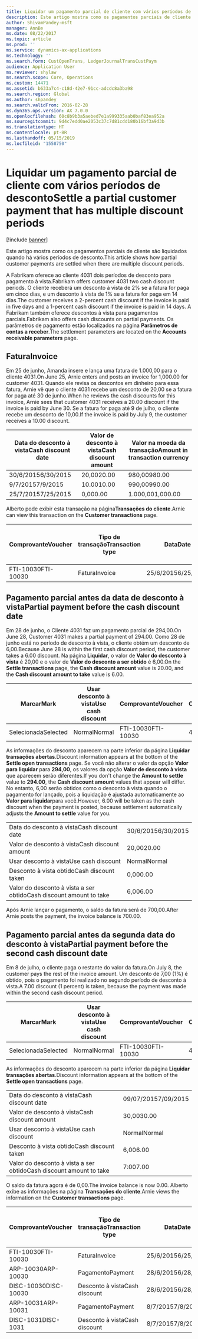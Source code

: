```yaml
---
title: Liquidar um pagamento parcial de cliente com vários períodos de desconto
description: Este artigo mostra como os pagamentos parciais de cliente são liquidados quando há vários períodos de desconto.
author: ShivamPandey-msft
manager: AnnBe
ms.date: 08/22/2017
ms.topic: article
ms.prod: ''
ms.service: dynamics-ax-applications
ms.technology: ''
ms.search.form: CustOpenTrans, LedgerJournalTransCustPaym
audience: Application User
ms.reviewer: shylaw
ms.search.scope: Core, Operations
ms.custom: 14471
ms.assetid: b633a7c4-c18d-42e7-91cc-adcdc8a3ba98
ms.search.region: Global
ms.author: shpandey
ms.search.validFrom: 2016-02-28
ms.dyn365.ops.version: AX 7.0.0
ms.openlocfilehash: 60c8b9b3a5aebed7e1a999335aab0baf83ea952a
ms.sourcegitcommit: 9d4c7edd0ae2053c37c7d81cdd180b16bf3a9d3b
ms.translationtype: HT
ms.contentlocale: pt-BR
ms.lasthandoff: 05/15/2019
ms.locfileid: "1558750"
---
```

# <a name="settle-a-partial-customer-payment-that-has-multiple-discount-periods"></a><span data-ttu-id="4aa76-103">Liquidar um pagamento parcial de cliente com vários períodos de desconto</span><span class="sxs-lookup"><span data-stu-id="4aa76-103">Settle a partial customer payment that has multiple discount periods</span></span>

[!include [banner](../includes/banner.md)]

<span data-ttu-id="4aa76-104">Este artigo mostra como os pagamentos parciais de cliente são liquidados quando há vários períodos de desconto.</span><span class="sxs-lookup"><span data-stu-id="4aa76-104">This article shows how partial customer payments are settled when there are multiple discount periods.</span></span>

<span data-ttu-id="4aa76-105">A Fabrikam oferece ao cliente 4031 dois períodos de desconto para pagamento à vista.</span><span class="sxs-lookup"><span data-stu-id="4aa76-105">Fabrikam offers customer 4031 two cash discount periods.</span></span> <span data-ttu-id="4aa76-106">O cliente receberá um desconto à vista de 2% se a fatura for paga em cinco dias, e um desconto à vista de 1% se a fatura for paga em 14 dias.</span><span class="sxs-lookup"><span data-stu-id="4aa76-106">The customer receives a 2-percent cash discount if the invoice is paid in five days and a 1-percent cash discount if the invoice is paid in 14 days.</span></span> <span data-ttu-id="4aa76-107">A Fabrikam também oferece descontos à vista para pagamentos parciais.</span><span class="sxs-lookup"><span data-stu-id="4aa76-107">Fabrikam also offers cash discounts on partial payments.</span></span> <span data-ttu-id="4aa76-108">Os parâmetros de pagamento estão localizados na página **Parâmetros de contas a receber**.</span><span class="sxs-lookup"><span data-stu-id="4aa76-108">The settlement parameters are located on the **Accounts receivable parameters** page.</span></span>

## <a name="invoice"></a><span data-ttu-id="4aa76-109">Fatura</span><span class="sxs-lookup"><span data-stu-id="4aa76-109">Invoice</span></span>
<span data-ttu-id="4aa76-110">Em 25 de junho, Amanda insere e lança uma fatura de 1.000,00 para o cliente 4031.</span><span class="sxs-lookup"><span data-stu-id="4aa76-110">On June 25, Arnie enters and posts an invoice for 1,000.00 for customer 4031.</span></span> <span data-ttu-id="4aa76-111">Quando ele revisa os descontos em dinheiro para essa fatura, Arnie vê que o cliente 4031 recebe um desconto de 20,00 se a fatura for paga até 30 de junho.</span><span class="sxs-lookup"><span data-stu-id="4aa76-111">When he reviews the cash discounts for this invoice, Arnie sees that customer 4031 receives a 20.00 discount if the invoice is paid by June 30.</span></span> <span data-ttu-id="4aa76-112">Se a fatura for paga até 9 de julho, o cliente recebe um desconto de 10,00.</span><span class="sxs-lookup"><span data-stu-id="4aa76-112">If the invoice is paid by July 9, the customer receives a 10.00 discount.</span></span>

| <span data-ttu-id="4aa76-113">Data do desconto à vista</span><span class="sxs-lookup"><span data-stu-id="4aa76-113">Cash discount date</span></span> | <span data-ttu-id="4aa76-114">Valor de desconto à vista</span><span class="sxs-lookup"><span data-stu-id="4aa76-114">Cash discount amount</span></span> | <span data-ttu-id="4aa76-115">Valor na moeda da transação</span><span class="sxs-lookup"><span data-stu-id="4aa76-115">Amount in transaction currency</span></span> |
|--------------------|----------------------|--------------------------------|
| <span data-ttu-id="4aa76-116">30/6/2015</span><span class="sxs-lookup"><span data-stu-id="4aa76-116">6/30/2015</span></span>          | <span data-ttu-id="4aa76-117">20,00</span><span class="sxs-lookup"><span data-stu-id="4aa76-117">20.00</span></span>                | <span data-ttu-id="4aa76-118">980,00</span><span class="sxs-lookup"><span data-stu-id="4aa76-118">980.00</span></span>                         |
| <span data-ttu-id="4aa76-119">9/7/2015</span><span class="sxs-lookup"><span data-stu-id="4aa76-119">7/9/2015</span></span>           | <span data-ttu-id="4aa76-120">10.00</span><span class="sxs-lookup"><span data-stu-id="4aa76-120">10.00</span></span>                | <span data-ttu-id="4aa76-121">990,00</span><span class="sxs-lookup"><span data-stu-id="4aa76-121">990.00</span></span>                         |
| <span data-ttu-id="4aa76-122">25/7/2015</span><span class="sxs-lookup"><span data-stu-id="4aa76-122">7/25/2015</span></span>          | <span data-ttu-id="4aa76-123">0,00</span><span class="sxs-lookup"><span data-stu-id="4aa76-123">0.00</span></span>                 | <span data-ttu-id="4aa76-124">1.000,00</span><span class="sxs-lookup"><span data-stu-id="4aa76-124">1,000.00</span></span>                       |

<span data-ttu-id="4aa76-125">Alberto pode exibir esta transação na página**Transações do cliente**.</span><span class="sxs-lookup"><span data-stu-id="4aa76-125">Arnie can view this transaction on the **Customer transactions** page.</span></span>

| <span data-ttu-id="4aa76-126">Comprovante</span><span class="sxs-lookup"><span data-stu-id="4aa76-126">Voucher</span></span>   | <span data-ttu-id="4aa76-127">Tipo de transação</span><span class="sxs-lookup"><span data-stu-id="4aa76-127">Transaction type</span></span> | <span data-ttu-id="4aa76-128">Data</span><span class="sxs-lookup"><span data-stu-id="4aa76-128">Date</span></span>      | <span data-ttu-id="4aa76-129">Fatura</span><span class="sxs-lookup"><span data-stu-id="4aa76-129">Invoice</span></span> | <span data-ttu-id="4aa76-130">Valor em débito na moeda da transação</span><span class="sxs-lookup"><span data-stu-id="4aa76-130">Amount in transaction currency debit</span></span> | <span data-ttu-id="4aa76-131">Valor em crédito na moeda da transação</span><span class="sxs-lookup"><span data-stu-id="4aa76-131">Amount in transaction currency credit</span></span> | <span data-ttu-id="4aa76-132">Saldo</span><span class="sxs-lookup"><span data-stu-id="4aa76-132">Balance</span></span>  | <span data-ttu-id="4aa76-133">Moeda</span><span class="sxs-lookup"><span data-stu-id="4aa76-133">Currency</span></span> |
|-----------|------------------|-----------|---------|--------------------------------------|---------------------------------------|----------|----------|
| <span data-ttu-id="4aa76-134">FTI-10030</span><span class="sxs-lookup"><span data-stu-id="4aa76-134">FTI-10030</span></span> | <span data-ttu-id="4aa76-135">Fatura</span><span class="sxs-lookup"><span data-stu-id="4aa76-135">Invoice</span></span>          | <span data-ttu-id="4aa76-136">25/6/2015</span><span class="sxs-lookup"><span data-stu-id="4aa76-136">6/25/2015</span></span> | <span data-ttu-id="4aa76-137">10030</span><span class="sxs-lookup"><span data-stu-id="4aa76-137">10030</span></span>   | <span data-ttu-id="4aa76-138">1.000,00</span><span class="sxs-lookup"><span data-stu-id="4aa76-138">1,000.00</span></span>                             |                                       | <span data-ttu-id="4aa76-139">1.000,00</span><span class="sxs-lookup"><span data-stu-id="4aa76-139">1,000.00</span></span> | <span data-ttu-id="4aa76-140">USD</span><span class="sxs-lookup"><span data-stu-id="4aa76-140">USD</span></span>      |

## <a name="partial-payment-before-the-cash-discount-date"></a><span data-ttu-id="4aa76-141">Pagamento parcial antes da data de desconto à vista</span><span class="sxs-lookup"><span data-stu-id="4aa76-141">Partial payment before the cash discount date</span></span>
<span data-ttu-id="4aa76-142">Em 28 de junho, o Cliente 4031 faz um pagamento parcial de 294,00.</span><span class="sxs-lookup"><span data-stu-id="4aa76-142">On June 28, Customer 4031 makes a partial payment of 294.00.</span></span> <span data-ttu-id="4aa76-143">Como 28 de junho está no período de desconto à vista, o cliente obtém um desconto de 6,00.</span><span class="sxs-lookup"><span data-stu-id="4aa76-143">Because June 28 is within the first cash discount period, the customer takes a 6.00 discount.</span></span> <span data-ttu-id="4aa76-144">Na página **Liquidar**, o valor de **Valor do desconto à vista** é 20,00 e o valor de **Valor do desconto a ser obtido** é 6,00.</span><span class="sxs-lookup"><span data-stu-id="4aa76-144">On the **Settle transactions** page, the **Cash discount amount** value is 20.00, and the **Cash discount amount to take** value is 6.00.</span></span>

| <span data-ttu-id="4aa76-145">Marcar</span><span class="sxs-lookup"><span data-stu-id="4aa76-145">Mark</span></span>     | <span data-ttu-id="4aa76-146">Usar desconto à vista</span><span class="sxs-lookup"><span data-stu-id="4aa76-146">Use cash discount</span></span> | <span data-ttu-id="4aa76-147">Comprovante</span><span class="sxs-lookup"><span data-stu-id="4aa76-147">Voucher</span></span>   | <span data-ttu-id="4aa76-148">Conta</span><span class="sxs-lookup"><span data-stu-id="4aa76-148">Account</span></span> | <span data-ttu-id="4aa76-149">Data</span><span class="sxs-lookup"><span data-stu-id="4aa76-149">Date</span></span>      | <span data-ttu-id="4aa76-150">Data de conclusão</span><span class="sxs-lookup"><span data-stu-id="4aa76-150">Due date</span></span>  | <span data-ttu-id="4aa76-151">Fatura</span><span class="sxs-lookup"><span data-stu-id="4aa76-151">Invoice</span></span> | <span data-ttu-id="4aa76-152">Valor na moeda da transação</span><span class="sxs-lookup"><span data-stu-id="4aa76-152">Amount in transaction currency</span></span> | <span data-ttu-id="4aa76-153">Moeda</span><span class="sxs-lookup"><span data-stu-id="4aa76-153">Currency</span></span> | <span data-ttu-id="4aa76-154">Valor para liquidar</span><span class="sxs-lookup"><span data-stu-id="4aa76-154">Amount to settle</span></span> |
|----------|-------------------|-----------|---------|-----------|-----------|---------|--------------------------------|----------|------------------|
| <span data-ttu-id="4aa76-155">Selecionada</span><span class="sxs-lookup"><span data-stu-id="4aa76-155">Selected</span></span> | <span data-ttu-id="4aa76-156">Normal</span><span class="sxs-lookup"><span data-stu-id="4aa76-156">Normal</span></span>            | <span data-ttu-id="4aa76-157">FTI-10030</span><span class="sxs-lookup"><span data-stu-id="4aa76-157">FTI-10030</span></span> | <span data-ttu-id="4aa76-158">4031</span><span class="sxs-lookup"><span data-stu-id="4aa76-158">4031</span></span>    | <span data-ttu-id="4aa76-159">25/6/2015</span><span class="sxs-lookup"><span data-stu-id="4aa76-159">6/25/2015</span></span> | <span data-ttu-id="4aa76-160">25/7/2015</span><span class="sxs-lookup"><span data-stu-id="4aa76-160">7/25/2015</span></span> | <span data-ttu-id="4aa76-161">10030</span><span class="sxs-lookup"><span data-stu-id="4aa76-161">10030</span></span>   | <span data-ttu-id="4aa76-162">1.000,00</span><span class="sxs-lookup"><span data-stu-id="4aa76-162">1,000.00</span></span>                       | <span data-ttu-id="4aa76-163">USD</span><span class="sxs-lookup"><span data-stu-id="4aa76-163">USD</span></span>      | <span data-ttu-id="4aa76-164">294,00</span><span class="sxs-lookup"><span data-stu-id="4aa76-164">294.00</span></span>           |

<span data-ttu-id="4aa76-165">As informações do desconto aparecem na parte inferior da página **Liquidar transações abertas**.</span><span class="sxs-lookup"><span data-stu-id="4aa76-165">Discount information appears at the bottom of the **Settle open transactions** page.</span></span> <span data-ttu-id="4aa76-166">Se você não alterar o valor da opção **Valor para liquidar** para **294,00**, os valores da opção **Valor de desconto à vista** que aparecem serão diferentes.</span><span class="sxs-lookup"><span data-stu-id="4aa76-166">If you don't change the **Amount to settle** value to **294.00**, the **Cash discount amount** values that appear will differ.</span></span> <span data-ttu-id="4aa76-167">No entanto, 6,00 serão obtidos como o desconto à vista quando o pagamento for lançado, pois a liquidação é ajustada automaticamente ao **Valor para liquidar**para você.</span><span class="sxs-lookup"><span data-stu-id="4aa76-167">However, 6.00 will be taken as the cash discount when the payment is posted, because settlement automatically adjusts the **Amount to settle** value for you.</span></span>

|                              |           |
|------------------------------|-----------|
| <span data-ttu-id="4aa76-168">Data do desconto à vista</span><span class="sxs-lookup"><span data-stu-id="4aa76-168">Cash discount date</span></span>           | <span data-ttu-id="4aa76-169">30/6/2015</span><span class="sxs-lookup"><span data-stu-id="4aa76-169">6/30/2015</span></span> |
| <span data-ttu-id="4aa76-170">Valor de desconto à vista</span><span class="sxs-lookup"><span data-stu-id="4aa76-170">Cash discount amount</span></span>         | <span data-ttu-id="4aa76-171">20,00</span><span class="sxs-lookup"><span data-stu-id="4aa76-171">20.00</span></span>     |
| <span data-ttu-id="4aa76-172">Usar desconto à vista</span><span class="sxs-lookup"><span data-stu-id="4aa76-172">Use cash discount</span></span>            | <span data-ttu-id="4aa76-173">Normal</span><span class="sxs-lookup"><span data-stu-id="4aa76-173">Normal</span></span>    |
| <span data-ttu-id="4aa76-174">Desconto à vista obtido</span><span class="sxs-lookup"><span data-stu-id="4aa76-174">Cash discount taken</span></span>          | <span data-ttu-id="4aa76-175">0,00</span><span class="sxs-lookup"><span data-stu-id="4aa76-175">0.00</span></span>      |
| <span data-ttu-id="4aa76-176">Valor do desconto à vista a ser obtido</span><span class="sxs-lookup"><span data-stu-id="4aa76-176">Cash discount amount to take</span></span> | <span data-ttu-id="4aa76-177">6,00</span><span class="sxs-lookup"><span data-stu-id="4aa76-177">6.00</span></span>      |

<span data-ttu-id="4aa76-178">Após Arnie lançar o pagamento, o saldo da fatura será de 700,00.</span><span class="sxs-lookup"><span data-stu-id="4aa76-178">After Arnie posts the payment, the invoice balance is 700.00.</span></span>

## <a name="partial-payment-before-the-second-cash-discount-date"></a><span data-ttu-id="4aa76-179">Pagamento parcial antes da segunda data do desconto à vista</span><span class="sxs-lookup"><span data-stu-id="4aa76-179">Partial payment before the second cash discount date</span></span>
<span data-ttu-id="4aa76-180">Em 8 de julho, o cliente paga o restante do valor da fatura.</span><span class="sxs-lookup"><span data-stu-id="4aa76-180">On July 8, the customer pays the rest of the invoice amount.</span></span> <span data-ttu-id="4aa76-181">Um desconto de 7,00 (1%) é obtido, pois o pagamento foi realizado no segundo período de desconto à vista.</span><span class="sxs-lookup"><span data-stu-id="4aa76-181">A 7.00 discount (1 percent) is taken, because the payment was made within the second cash discount period.</span></span>

| <span data-ttu-id="4aa76-182">Marcar</span><span class="sxs-lookup"><span data-stu-id="4aa76-182">Mark</span></span>     | <span data-ttu-id="4aa76-183">Usar desconto à vista</span><span class="sxs-lookup"><span data-stu-id="4aa76-183">Use cash discount</span></span> | <span data-ttu-id="4aa76-184">Comprovante</span><span class="sxs-lookup"><span data-stu-id="4aa76-184">Voucher</span></span>   | <span data-ttu-id="4aa76-185">Conta</span><span class="sxs-lookup"><span data-stu-id="4aa76-185">Account</span></span> | <span data-ttu-id="4aa76-186">Data</span><span class="sxs-lookup"><span data-stu-id="4aa76-186">Date</span></span>      | <span data-ttu-id="4aa76-187">Data de conclusão</span><span class="sxs-lookup"><span data-stu-id="4aa76-187">Due date</span></span>  | <span data-ttu-id="4aa76-188">Fatura</span><span class="sxs-lookup"><span data-stu-id="4aa76-188">Invoice</span></span> | <span data-ttu-id="4aa76-189">Valor em débito na moeda da transação</span><span class="sxs-lookup"><span data-stu-id="4aa76-189">Amount in transaction currency debit</span></span> | <span data-ttu-id="4aa76-190">Valor em crédito na moeda da transação</span><span class="sxs-lookup"><span data-stu-id="4aa76-190">Amount in transaction currency credit</span></span> | <span data-ttu-id="4aa76-191">Moeda</span><span class="sxs-lookup"><span data-stu-id="4aa76-191">Currency</span></span> | <span data-ttu-id="4aa76-192">Valor para liquidar</span><span class="sxs-lookup"><span data-stu-id="4aa76-192">Amount to settle</span></span> |
|----------|-------------------|-----------|---------|-----------|-----------|---------|--------------------------------------|---------------------------------------|----------|------------------|
| <span data-ttu-id="4aa76-193">Selecionada</span><span class="sxs-lookup"><span data-stu-id="4aa76-193">Selected</span></span> | <span data-ttu-id="4aa76-194">Normal</span><span class="sxs-lookup"><span data-stu-id="4aa76-194">Normal</span></span>            | <span data-ttu-id="4aa76-195">FTI-10030</span><span class="sxs-lookup"><span data-stu-id="4aa76-195">FTI-10030</span></span> | <span data-ttu-id="4aa76-196">4031</span><span class="sxs-lookup"><span data-stu-id="4aa76-196">4031</span></span>    | <span data-ttu-id="4aa76-197">25/6/2015</span><span class="sxs-lookup"><span data-stu-id="4aa76-197">6/25/2015</span></span> | <span data-ttu-id="4aa76-198">25/7/2015</span><span class="sxs-lookup"><span data-stu-id="4aa76-198">7/25/2015</span></span> | <span data-ttu-id="4aa76-199">10030</span><span class="sxs-lookup"><span data-stu-id="4aa76-199">10030</span></span>   | <span data-ttu-id="4aa76-200">700.00</span><span class="sxs-lookup"><span data-stu-id="4aa76-200">700.00</span></span>                               |                                       | <span data-ttu-id="4aa76-201">USD</span><span class="sxs-lookup"><span data-stu-id="4aa76-201">USD</span></span>      | <span data-ttu-id="4aa76-202">693.00</span><span class="sxs-lookup"><span data-stu-id="4aa76-202">693.00</span></span>           |

<span data-ttu-id="4aa76-203">As informações do desconto aparecem na parte inferior da página **Liquidar transações abertas**.</span><span class="sxs-lookup"><span data-stu-id="4aa76-203">Discount information appears at the bottom of the **Settle open transactions** page.</span></span>

|                              |           |
|------------------------------|-----------|
| <span data-ttu-id="4aa76-204">Data do desconto à vista</span><span class="sxs-lookup"><span data-stu-id="4aa76-204">Cash discount date</span></span>           | <span data-ttu-id="4aa76-205">09/07/2015</span><span class="sxs-lookup"><span data-stu-id="4aa76-205">7/09/2015</span></span> |
| <span data-ttu-id="4aa76-206">Valor de desconto à vista</span><span class="sxs-lookup"><span data-stu-id="4aa76-206">Cash discount amount</span></span>         | <span data-ttu-id="4aa76-207">30,00</span><span class="sxs-lookup"><span data-stu-id="4aa76-207">30.00</span></span>     |
| <span data-ttu-id="4aa76-208">Usar desconto à vista</span><span class="sxs-lookup"><span data-stu-id="4aa76-208">Use cash discount</span></span>            | <span data-ttu-id="4aa76-209">Normal</span><span class="sxs-lookup"><span data-stu-id="4aa76-209">Normal</span></span>    |
| <span data-ttu-id="4aa76-210">Desconto à vista obtido</span><span class="sxs-lookup"><span data-stu-id="4aa76-210">Cash discount taken</span></span>          | <span data-ttu-id="4aa76-211">6,00</span><span class="sxs-lookup"><span data-stu-id="4aa76-211">6.00</span></span>      |
| <span data-ttu-id="4aa76-212">Valor do desconto à vista a ser obtido</span><span class="sxs-lookup"><span data-stu-id="4aa76-212">Cash discount amount to take</span></span> | <span data-ttu-id="4aa76-213">7:00</span><span class="sxs-lookup"><span data-stu-id="4aa76-213">7.00</span></span>      |

<span data-ttu-id="4aa76-214">O saldo da fatura agora é de 0,00.</span><span class="sxs-lookup"><span data-stu-id="4aa76-214">The invoice balance is now 0.00.</span></span> <span data-ttu-id="4aa76-215">Alberto exibe as informações na página **Transações do cliente**.</span><span class="sxs-lookup"><span data-stu-id="4aa76-215">Arnie views the information on the **Customer transactions** page.</span></span>

| <span data-ttu-id="4aa76-216">Comprovante</span><span class="sxs-lookup"><span data-stu-id="4aa76-216">Voucher</span></span>    | <span data-ttu-id="4aa76-217">Tipo de transação</span><span class="sxs-lookup"><span data-stu-id="4aa76-217">Transaction type</span></span> | <span data-ttu-id="4aa76-218">Data</span><span class="sxs-lookup"><span data-stu-id="4aa76-218">Date</span></span>      | <span data-ttu-id="4aa76-219">Fatura</span><span class="sxs-lookup"><span data-stu-id="4aa76-219">Invoice</span></span> | <span data-ttu-id="4aa76-220">Valor em débito na moeda da transação</span><span class="sxs-lookup"><span data-stu-id="4aa76-220">Amount in transaction currency debit</span></span> | <span data-ttu-id="4aa76-221">Valor em crédito na moeda da transação</span><span class="sxs-lookup"><span data-stu-id="4aa76-221">Amount in transaction currency credit</span></span> | <span data-ttu-id="4aa76-222">Saldo</span><span class="sxs-lookup"><span data-stu-id="4aa76-222">Balance</span></span> | <span data-ttu-id="4aa76-223">Moeda</span><span class="sxs-lookup"><span data-stu-id="4aa76-223">Currency</span></span> |
|------------|------------------|-----------|---------|--------------------------------------|---------------------------------------|---------|----------|
| <span data-ttu-id="4aa76-224">FTI-10030</span><span class="sxs-lookup"><span data-stu-id="4aa76-224">FTI-10030</span></span>  | <span data-ttu-id="4aa76-225">Fatura</span><span class="sxs-lookup"><span data-stu-id="4aa76-225">Invoice</span></span>          | <span data-ttu-id="4aa76-226">25/6/2015</span><span class="sxs-lookup"><span data-stu-id="4aa76-226">6/25/2015</span></span> | <span data-ttu-id="4aa76-227">10030</span><span class="sxs-lookup"><span data-stu-id="4aa76-227">10030</span></span>   | <span data-ttu-id="4aa76-228">1.000,00</span><span class="sxs-lookup"><span data-stu-id="4aa76-228">1,000.00</span></span>                             |                                       | <span data-ttu-id="4aa76-229">0,00</span><span class="sxs-lookup"><span data-stu-id="4aa76-229">0.00</span></span>    | <span data-ttu-id="4aa76-230">USD</span><span class="sxs-lookup"><span data-stu-id="4aa76-230">USD</span></span>      |
| <span data-ttu-id="4aa76-231">ARP-10030</span><span class="sxs-lookup"><span data-stu-id="4aa76-231">ARP-10030</span></span>  |  <span data-ttu-id="4aa76-232">Pagamento</span><span class="sxs-lookup"><span data-stu-id="4aa76-232">Payment</span></span>         | <span data-ttu-id="4aa76-233">28/6/2015</span><span class="sxs-lookup"><span data-stu-id="4aa76-233">6/28/2015</span></span> |         |                                      | <span data-ttu-id="4aa76-234">294,00</span><span class="sxs-lookup"><span data-stu-id="4aa76-234">294.00</span></span>                                | <span data-ttu-id="4aa76-235">0,00</span><span class="sxs-lookup"><span data-stu-id="4aa76-235">0.00</span></span>    | <span data-ttu-id="4aa76-236">USD</span><span class="sxs-lookup"><span data-stu-id="4aa76-236">USD</span></span>      |
| <span data-ttu-id="4aa76-237">DISC-10030</span><span class="sxs-lookup"><span data-stu-id="4aa76-237">DISC-10030</span></span> |  <span data-ttu-id="4aa76-238">Desconto à vista</span><span class="sxs-lookup"><span data-stu-id="4aa76-238">Cash discount</span></span>   | <span data-ttu-id="4aa76-239">28/6/2015</span><span class="sxs-lookup"><span data-stu-id="4aa76-239">6/28/2015</span></span> |         |                                      | <span data-ttu-id="4aa76-240">6,00</span><span class="sxs-lookup"><span data-stu-id="4aa76-240">6.00</span></span>                                  | <span data-ttu-id="4aa76-241">0,00</span><span class="sxs-lookup"><span data-stu-id="4aa76-241">0.00</span></span>    | <span data-ttu-id="4aa76-242">USD</span><span class="sxs-lookup"><span data-stu-id="4aa76-242">USD</span></span>      |
| <span data-ttu-id="4aa76-243">ARP-10031</span><span class="sxs-lookup"><span data-stu-id="4aa76-243">ARP-10031</span></span>  |  <span data-ttu-id="4aa76-244">Pagamento</span><span class="sxs-lookup"><span data-stu-id="4aa76-244">Payment</span></span>         | <span data-ttu-id="4aa76-245">8/7/2015</span><span class="sxs-lookup"><span data-stu-id="4aa76-245">7/8/2015</span></span>  |         |                                      | <span data-ttu-id="4aa76-246">693.00</span><span class="sxs-lookup"><span data-stu-id="4aa76-246">693.00</span></span>                                | <span data-ttu-id="4aa76-247">0,00</span><span class="sxs-lookup"><span data-stu-id="4aa76-247">0.00</span></span>    | <span data-ttu-id="4aa76-248">USD</span><span class="sxs-lookup"><span data-stu-id="4aa76-248">USD</span></span>      |
| <span data-ttu-id="4aa76-249">DISC-1031</span><span class="sxs-lookup"><span data-stu-id="4aa76-249">DISC-1031</span></span>  |  <span data-ttu-id="4aa76-250">Desconto à vista</span><span class="sxs-lookup"><span data-stu-id="4aa76-250">Cash discount</span></span>   | <span data-ttu-id="4aa76-251">8/7/2015</span><span class="sxs-lookup"><span data-stu-id="4aa76-251">7/8/2015</span></span>  |         |                                      | <span data-ttu-id="4aa76-252">7:00</span><span class="sxs-lookup"><span data-stu-id="4aa76-252">7.00</span></span>                                  | <span data-ttu-id="4aa76-253">0,00</span><span class="sxs-lookup"><span data-stu-id="4aa76-253">0.00</span></span>    | <span data-ttu-id="4aa76-254">USD</span><span class="sxs-lookup"><span data-stu-id="4aa76-254">USD</span></span>      |






